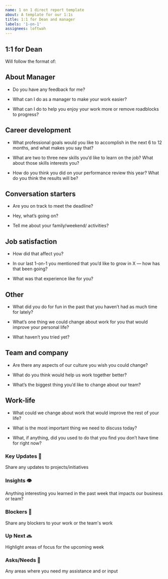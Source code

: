 ```yaml
---
name: 1 on 1 direct report template
about: A template for our 1:1s
title: 1:1 for Dean and manager
labels: '1-on-1'
assignees: loftwah
---
```


## 1:1 for Dean

Will follow the format of:

<!-- start of questions -->
## About Manager

- Do you have any feedback for me?

- What can I do as a manager to make your work easier?

- What can I do to help you enjoy your work more or remove roadblocks to progress?

## Career development

- What professional goals would you like to accomplish in the next 6 to 12 months, and what makes you say that?

- What are two to three new skills you’d like to learn on the job? What about those skills interests you?

- How do you think you did on your performance review this year? What do you think the results will be?

## Conversation starters

- Are you on track to meet the deadline?

- Hey, what’s going on?

- Tell me about your family/weekend/ activities?

## Job satisfaction

- How did that affect you?

- In our last 1-on-1 you mentioned that you’d like to grow in X — how has that been going?

- What was that experience like for you?

## Other

- What did you do for fun in the past that you haven’t had as much time for lately?

- What’s one thing we could change about work for you that would improve your personal life?

- What haven’t you tried yet?

## Team and company

- Are there any aspects of our culture you wish you could change?

- What do you think would help us work together better?

- What’s the biggest thing you’d like to change about our team?

## Work-life

- What could we change about work that would improve the rest of your life?

- What is the most important thing we need to discuss today?

- What, if anything, did you used to do that you find you don’t have time for right now?

<!-- end of questions -->
### Key Updates 🔑

Share any updates to projects/initiatives

### Insights 👁

Anything interesting you learned in the past week that impacts our business or team?

### Blockers 🛑

Share any blockers to your work or the team's work

### Up Next 🔜

Highlight areas of focus for the upcoming week

### Asks/Needs 💬

Any areas where you need my assistance and or input
